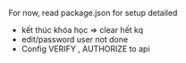 For now, read package.json for setup detailed

-   kết thúc khóa học => clear hết kq
-   edit/password user not done
-   Config VERIFY , AUTHORIZE to api